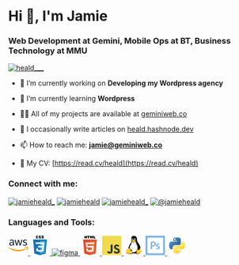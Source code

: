 <h1 align="left">Hi 👋, I'm Jamie</h1>
<h3 align="left">Web Development at Gemini, Mobile Ops at BT, Business Technology at MMU</h3>

<p align="left"> <a href="https://twitter.com/heald___" target="blank"><img src="https://img.shields.io/twitter/follow/heald___?logo=twitter&style=for-the-badge" alt="heald___" /></a> </p>

- 🔭 I’m currently working on **Developing my Wordpress agency**

- 🌱 I’m currently learning **Wordpress**

- 👨‍💻 All of my projects are available at [geminiweb.co](geminiweb.co)

- 📝 I occasionally write articles on [heald.hashnode.dev](https://heald.hashnode.dev)

- 📫 How to reach me: **jamie@geminiweb.co**

- 📄 My CV: [https://read.cv/heald](https://read.cv/heald)

<h3 align="left">Connect with me:</h3>
<p align="left">
<a href="https://twitter.com/heald___" target="blank"><img align="center" src="https://raw.githubusercontent.com/rahuldkjain/github-profile-readme-generator/master/src/images/icons/Social/twitter.svg" alt="jamieheald_" height="30" width="40" /></a>
<a href="https://linkedin.com/in/jamieheald" target="blank"><img align="center" src="https://raw.githubusercontent.com/rahuldkjain/github-profile-readme-generator/master/src/images/icons/Social/linked-in-alt.svg" alt="jamieheald" height="30" width="40" /></a>
<a href="https://www.behance.net/jamieheald_" target="blank"><img align="center" src="https://raw.githubusercontent.com/rahuldkjain/github-profile-readme-generator/master/src/images/icons/Social/behance.svg" alt="jamieheald_" height="30" width="40" /></a>
<a href="https://www.youtube.com/c/@jamieheald" target="blank"><img align="center" src="https://raw.githubusercontent.com/rahuldkjain/github-profile-readme-generator/master/src/images/icons/Social/youtube.svg" alt="@jamieheald" height="30" width="40" /></a>
</p>

<h3 align="left">Languages and Tools:</h3>
<p align="left"> <a href="https://aws.amazon.com" target="_blank" rel="noreferrer"> <img src="https://raw.githubusercontent.com/devicons/devicon/master/icons/amazonwebservices/amazonwebservices-original-wordmark.svg" alt="aws" width="40" height="40"/> </a> <a href="https://www.w3schools.com/css/" target="_blank" rel="noreferrer"> <img src="https://raw.githubusercontent.com/devicons/devicon/master/icons/css3/css3-original-wordmark.svg" alt="css3" width="40" height="40"/> </a> <a href="https://www.figma.com/" target="_blank" rel="noreferrer"> <img src="https://www.vectorlogo.zone/logos/figma/figma-icon.svg" alt="figma" width="40" height="40"/> </a> <a href="https://www.w3.org/html/" target="_blank" rel="noreferrer"> <img src="https://raw.githubusercontent.com/devicons/devicon/master/icons/html5/html5-original-wordmark.svg" alt="html5" width="40" height="40"/> </a> <a href="https://developer.mozilla.org/en-US/docs/Web/JavaScript" target="_blank" rel="noreferrer"> <img src="https://raw.githubusercontent.com/devicons/devicon/master/icons/javascript/javascript-original.svg" alt="javascript" width="40" height="40"/> </a> <a href="https://www.linux.org/" target="_blank" rel="noreferrer"> <img src="https://raw.githubusercontent.com/devicons/devicon/master/icons/linux/linux-original.svg" alt="linux" width="40" height="40"/> </a> <a href="https://www.photoshop.com/en" target="_blank" rel="noreferrer"> <img src="https://raw.githubusercontent.com/devicons/devicon/master/icons/photoshop/photoshop-line.svg" alt="photoshop" width="40" height="40"/> </a> <a href="https://www.python.org" target="_blank" rel="noreferrer"> <img src="https://raw.githubusercontent.com/devicons/devicon/master/icons/python/python-original.svg" alt="python" width="40" height="40"/> </a> </p>
